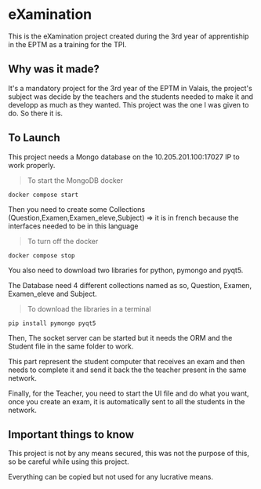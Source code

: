 # eXamination

This is the eXamination project created during the 3rd year of apprentiship in the EPTM as a training for the TPI.

## Why was it made?

It's a mandatory project for the 3rd year of the EPTM in Valais, the project's subject was decide by the teachers and the students needed to make it and developp as much as they wanted.
This project was the one I was given to do. So there it is.

## To Launch

This project needs a Mongo database on the 10.205.201.100:17027 IP to work properly.
>To start the MongoDB docker


`docker compose start`

Then you need to create some Collections (Question,Examen,Examen_eleve,Subject) => it is in french because the interfaces needed to be in this language

>To turn off the docker


`docker compose stop`

You also need to download two libraries for python, pymongo and pyqt5.

The Database need 4 different collections named as so, Question, Examen, Examen_eleve and Subject.

>To download the libraries in a terminal


`pip install pymongo pyqt5`

Then, The socket server can be started but it needs the ORM and the Student file in the same folder to work.

This part represent the student computer that receives an exam and then needs to complete it and send it back the the teacher present in the same network.

Finally, for the Teacher, you need to start the UI file and do what you want, once you create an exam, it is automatically sent to all the students in the network.

## Important things to know

This project is not by any means secured, this was not the purpose of this, so be careful while using this project.

Everything can be copied but not used for any lucrative means.
